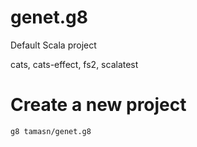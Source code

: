 # genet.g8
Default Scala project

cats, cats-effect, fs2, scalatest

# Create a new project

```sh
g8 tamasn/genet.g8
```
